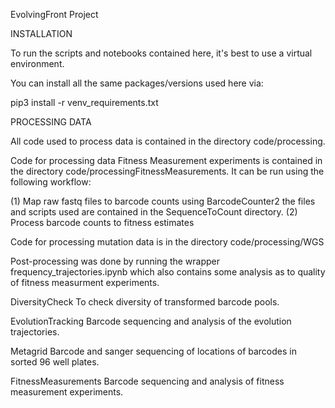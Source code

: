 EvolvingFront Project

INSTALLATION

To run the scripts and notebooks contained here, it's best to use a virtual environment. 

You can install all the same packages/versions used here via:

pip3 install -r venv_requirements.txt

PROCESSING DATA

All code used to process data is contained in the directory code/processing.

Code for processing data Fitness Measurement experiments is contained in the directory code/processingFitnessMeasurements. It can be run using the following workflow:

(1) Map raw fastq files to barcode counts using BarcodeCounter2 the files and scripts used are contained in the SequenceToCount directory.
(2) Process barcode counts to fitness estimates

Code for processing mutation data is in the directory code/processing/WGS

Post-processing was done by running the wrapper frequency_trajectories.ipynb which also contains some analysis as to quality of fitness measurment experiments.











DiversityCheck
	To check diversity of transformed barcode pools.

EvolutionTracking
	Barcode sequencing and analysis of the evolution trajectories.

Metagrid
	Barcode and sanger sequencing of locations of barcodes in sorted 96 well plates.

FitnessMeasurements
	Barcode sequencing and analysis of fitness measurement experiments.
